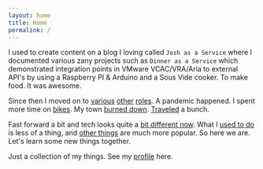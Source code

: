 ```yaml
---
layout: home
title: Home
permalink: /
---
```

I used to create content on a blog I loving called `Josh as a Service` where I documented various zany projects such as `Dinner as a Service` which demonstrated integration points in VMware VCAC/VRA/Aria to external API's by using a Raspberry PI & Arduino and a Sous Vide cooker.  To make food.  It was awesome. 

Since then I moved on to [various](https://en.wikipedia.org/wiki/Pivotal_Software) [other](https://cloud.google.com/) [roles](https://www.tiaa.org/). A pandemic happened. I spent more time on [bikes](https://www.strava.com/athletes/9266).  My town [burned down](https://www.instagram.com/p/CYRsndTJViM/). [Traveled](https://www.instagram.com/p/C5Ujxk7SvVe/?img_index=1) a bunch.

Fast forward a bit and tech looks quite a [bit different now](https://investors.broadcom.com/news-releases/news-release-details/broadcom-completes-acquisition-vmware). What I [used to do](https://www.gartner.com/reviews/market/server-virtualization) is less of a thing, and [other things](https://www.gartner.com/reviews/market/strategic-cloud-platform-services) are much more popular. So here we are. Let's learn some new things together.

Just a collection of my things. See my [profile](http://www.joshsthings.com/) here.

